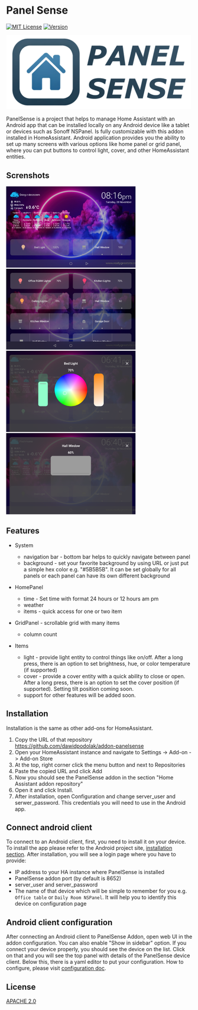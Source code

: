 # Panel Sense

[![MIT License](https://img.shields.io/badge/License-APACHE_2.0-green.svg)](LICENSE)
[![Version](https://img.shields.io/github/v/release/dawidpodolak/addon-panelsense)](releases)

<img  src="panelsense/logo.png?raw=true"  width="500" />


PanelSense is a project that helps to manage Home Assistant with an Android app that can be installed locally on any Android device like a tablet or devices such as Sonoff NSPanel. Is fully customizable with this addon installed in HomeAssistant. Android application provides you the ability to set up many screens with various options like home panel or grid panel, where you can put buttons to control light, cover, and other HomeAssistant entities.

## Screnshots
<img  src="screenshots/screenshot_panel_home.png?raw=true"  width="350" /><img  src="screenshots/screenshot_panel_grid.png?raw=true"  width="350" /><img  src="screenshots/screenshot_details_light.png?raw=true"  width="350" /><img  src="screenshots/screenshot_details_cover.png?raw=true"  width="350" />

## Features
* System
    * navigation bar - bottom bar helps to quickly navigate between panel
    * background - set your favorite background by using URL or just put a simple hex color e.g. "#5B5B5B". It can be set globally for all panels or each panel can have its own different background

* HomePanel
    * time - Set time with format 24 hours or 12 hours am pm
    * weather
    * items - quick access for one or two item
* GridPanel - scrollable grid with many items
    * column count

* Items
    * light - provide light entity to control things like on/off. After a long press, there is an option to set brightness, hue, or color temperature (if supported)
    * cover - provide a cover entity with a quick ability to close or open. After a long press, there is an option to set the cover position (if supported). Setting tilt position coming soon.
    * support for other features will be added soon.

## Installation

Installation is the same as other add-ons for HomeAssistant.

1. Copy the URL of that repository https://github.com/dawidpodolak/addon-panelsense
2. Open your HomeAssistant instance and navigate to Settings -> Add-on -> Add-on Store
3. At the top, right corner click the menu button and next to Repositories
4. Paste the copied URL and click Add
5. Now you should see the PanelSense addon in the section "Home Assistant addon repository"
6. Open it and click Install.
7. After installation, open Configuration and change server_user and serwer_password. This credentials you will need to use in the Android app.

## Connect android client

To connect to an Android client, first, you need to install it on your device. To install the app please refer to the Android project site, [installation section](https://github.com/dawidpodolak/android-panelsense). After installation, you will see a login page where you have to provide:
- IP address to your HA instance where PanelSense is installed
- PanelSense addon port (by default is 8652)
- server_user and server_password
- The name of that device which will be simple to remember for you e.g. `Office table` or `Daily Room NSPanel`. It will help you to identify this device on configuration page

##  Android client configuration

After connecting an Android client to PanelSense Addon, open web UI in the addon configuration. You can also enable "Show in sidebar" option. If you connect your device properly, you should see the device on the list. Click on that and you will see the top panel with details of the PanelSense device client. Below this, there is a yaml editor to put your configuration. How to configure, please visit [configuration doc](configuration.md).

## License

[APACHE 2.0](LICENSE)


